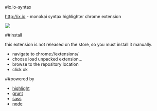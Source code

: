#ix.io-syntax

http://ix.io - monokai syntax highlighter chrome extension

![](https://raw.github.com/xero/ix.io-syntax/master/preview.png)

##install

this extension is not released on the store, so you must install it manually.

- navigate to chrome://extensions/
- choose load unpacked extension...
- browse to the repository location
- click ok

##powered by

- [highlight](https://highlightjs.org)
- [grunt](http://gruntjs.com)
- [sass](http://sass-lang.com)
- [node](http://nodejs.org)
